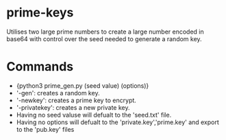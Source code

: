# prime-keys
Utilises two large prime numbers to create a large number encoded in base64 with control over the seed needed to generate a random key.

# Commands
* {python3 prime_gen.py (seed value) (options)}
* '-gen': creates a random key.
* '-newkey': creates a prime key to encrypt.
* '-privatekey': creates a new private key.
* Having no seed valuse will defualt to the 'seed.txt' file.
* Having no options will defualt to the 'private.key','prime.key' and export to the 'pub.key' files

